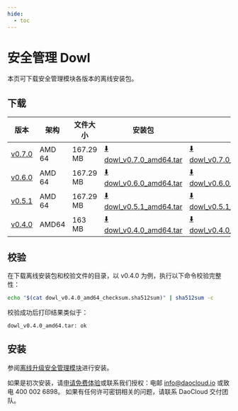 ```yaml
---
hide:
  - toc
---
```


# 安全管理 Dowl

本页可下载安全管理模块各版本的离线安装包。

## 下载

| 版本 | 架构 | 文件大小 | 安装包 |  校验文件 | 更新日期 |
|----- | --- | ------ | ------ | ------- | ------- |
| [v0.7.0](../../kpanda/intro/release-notes.md) | AMD 64 | 167.29 MB | [:arrow_down: dowl_v0.7.0_amd64.tar](https://qiniu-download-public.daocloud.io/DaoCloud_Enterprise/dowl_v0.7.0_amd64.tar) | [:arrow_down: dowl_v0.7.0_amd64_checksum.sha512sum](https://qiniu-download-public.daocloud.io/DaoCloud_Enterprise/dowl_v0.7.0_amd64_checksum.sha512sum) | 2023-11-26 |
| [v0.6.0](../../kpanda/intro/release-notes.md) | AMD 64 | 167.29 MB | [:arrow_down: dowl_v0.6.0_amd64.tar](https://qiniu-download-public.daocloud.io/DaoCloud_Enterprise/dowl_v0.6.0_amd64.tar) | [:arrow_down: dowl_v0.6.0_amd64_checksum.sha512sum](https://qiniu-download-public.daocloud.io/DaoCloud_Enterprise/dowl_v0.6.0_amd64_checksum.sha512sum) | 2023-11-02 |
| [v0.5.1](../../kpanda/intro/release-notes.md) | AMD 64 | 167.29 MB | [:arrow_down: dowl_v0.5.1_amd64.tar](https://qiniu-download-public.daocloud.io/DaoCloud_Enterprise/dowl_v0.5.1_amd64.tar) | [:arrow_down: dowl_v0.5.1_amd64_checksum.sha512sum](https://qiniu-download-public.daocloud.io/DaoCloud_Enterprise/dowl_v0.5.1_amd64_checksum.sha512sum) | 2023-09-12 |
| [v0.4.0](../../kpanda/intro/release-notes.md) | AMD64 | 163 MB | [:arrow_down: dowl_v0.4.0_amd64.tar](https://qiniu-download-public.daocloud.io/DaoCloud_Enterprise/dowl_v0.4.0_amd64.tar) | [:arrow_down: dowl_v0.4.0_amd64_checksum.sha512sum](https://qiniu-download-public.daocloud.io/DaoCloud_Enterprise/dowl_v0.4.0_amd64_checksum.sha512sum) | 2023-8-25 |

## 校验

在下载离线安装包和校验文件的目录，以 v0.4.0 为例，执行以下命令校验完整性：

```sh
echo "$(cat dowl_v0.4.0_amd64_checksum.sha512sum)" | sha512sum -c
```

校验成功后打印结果类似于：

```none
dowl_v0.4.0_amd64.tar: ok
```

## 安装

参阅[离线升级安全管理模块](../../kpanda/user-guide/security/offline-upgrade-dowl.md)进行安装。

如果是初次安装，请[申请免费体验](../../dce/license0.md)或联系我们授权：电邮 info@daocloud.io 或致电 400 002 6898。
如果有任何许可密钥相关的问题，请联系 DaoCloud 交付团队。

